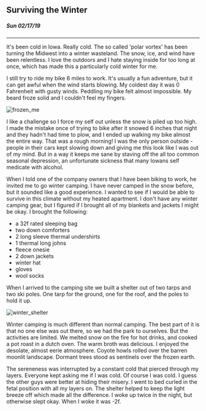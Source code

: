 ## Surviving the Winter
##### Sun 02/17/19

---
<style>
img {
  max-width:100%;
}
</style>

It's been cold in Iowa. Really cold. The so called 'polar vortex' has been turning the Midwest into
a winter wasteland. The snow, ice, and wind have been relentless. I love the outdoors and I hate staying 
inside for too long at once, which has made this a particularly cold winter for me. 

I still try to ride my bike 6 miles to work. It's usually a fun adventure, but it can get awful when the wind starts blowing. 
My coldest day it was 0 Fahrenheit with gusty winds.
Peddling my bike felt almost impossible. My beard froze solid and I couldn't feel my fingers.

![frozen_me](images/frozen_me.jpg)

I like a challenge so I force my self out unless the snow is piled up too high. I made the mistake once of 
trying to bike after it snowed 6 inches that night and they hadn't had time to plow, and I ended up walking my 
bike almost the entire way. That was a rough morning! 
I was the only person outside - people in their cars kept slowing down and giving me this look like I was out 
of my mind. 
But in a way it keeps me sane by staving off the all too common seasonal depression, an unfortunate 
sickness that many Iowans self medicate with alcohol.

When I told one of the company owners that I have been biking to work, he invited me to go winter camping. 
I have never camped in the snow before, but it sounded like a good experience. I wanted to see if I would
be able to survive in this climate without my heated apartment. I don't have any winter camping gear, but I 
figured if I brought all of my blankets and jackets I might be okay. I brought the following:

* a 32f rated sleeping bag
* two down comforters
* 2 long sleeve thermal undershirts
* 1 thermal long johns
* fleece onesie
* 2 down jackets
* winter hat
* gloves
* wool socks

When I arrived to the camping site we built a shelter out of two tarps and two ski poles. One tarp for the
ground, one for the roof, and the poles to hold it up. 

![winter_shelter](images/winter_shelter.jpg)

Winter camping is much different than normal camping. The best part of it is that no one else was out there,
so we had the park to ourselves. But the activities are limited. We melted snow on the fire for hot drinks,
and cooked a pot roast in a dutch oven. The warm broth was delicious. I enjoyed the desolate, almost eerie
atmosphere. Coyote howls rolled over the barren moonlit landscape. Dormant trees stood as sentinels over the
frozen earth. 

The sereneness was interrupted by a constant cold that pierced through my layers. Everyone kept asking me if I was
cold. Of course I was cold. I guess the other guys were better at hiding their misery. I went to bed curled
in the fetal position with all my layers on. The shelter helped to keep the light breeze off which
made all the difference. I woke up twice in the night, but otherwise slept okay. When I woke it was -2f. 


